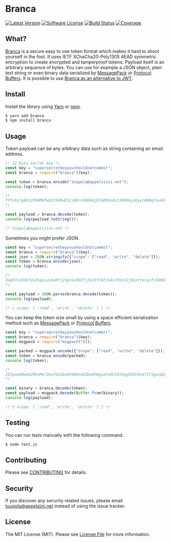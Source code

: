 #  Branca

[![Latest Version](https://img.shields.io/npm/v/branca.svg?style=flat-square)](https://www.npmjs.com/package/branca)
[![Software License](https://img.shields.io/badge/license-MIT-brightgreen.svg?style=flat-square)](LICENSE.md)
[![Build Status](https://img.shields.io/travis/tuupola/branca-js/master.svg?style=flat-square)](https://travis-ci.org/tuupola/branca-js)
[![Coverage](https://img.shields.io/codecov/c/github/tuupola/branca-js.svg?style=flat-square)](https://codecov.io/github/tuupola/branca-js)

## What?

[Branca](https://github.com/tuupola/branca-spec) is a secure easy to use token format which makes it hard to shoot yourself in the foot. It uses IETF XChaCha20-Poly1305 AEAD symmetric encryption to create encrypted and tamperproof tokens. Payload itself is an arbitrary sequence of bytes. You can use for example a JSON object, plain text string or even binary data serialized by [MessagePack](http://msgpack.org/) or [Protocol Buffers](https://developers.google.com/protocol-buffers/). It is possible to use [Branca as an alternative to JWT](https://appelsiini.net/2017/branca-alternative-to-jwt/).

## Install

Install the library using [Yarn](https://yarnpkg.com/en/) or [npm](https://www.npmjs.com/).

``` bash
$ yarn add branca
$ npm install branca
```

## Usage

Token payload can be any arbitrary data such as string containing an email
address.

```javascript
/* 32 byte secret key */
const key = "supersecretkeyyoushouldnotcommit";
const branca = require("branca")(key);

const token = branca.encode("tuupola@appelsiini.net");
console.log(token);

/*
TYfc6x7g8HiQf9HMkPwXC33UKwESCiBHrnVbb6AjDTaRR5oDxt3bK8kyiEyyc8HDqfnukQlMHT
*/

const payload = branca.decode(token);
console.log(payload.toString());

/* tuupola@appelsiini.net */

```

Sometimes you might prefer JSON.

```javascript
const key = "supersecretkeyyoushouldnotcommit";
const branca = require("branca")(key);
const json = JSON.stringify({"scope": ["read", "write", "delete"]});
const token = branca.encode(json);
console.log(token);

/*
3Gq57osRXk7UsZsqzLuLOoHYj2VgrGvhkETjZ4J1ftW7zhALYFUol2jDyxYtmrqJfi5DbKx7BqIptfeaoN2yadmJxSIx
*/

const payload = JSON.parse(branca.decode(token));
console.log(payload);

/* { scope: [ 'read', 'write', 'delete' ] } */
```

You can keep the token size small by using a space efficient serialization method such as [MessagePack](http://msgpack.org/) or [Protocol Buffers](https://developers.google.com/protocol-buffers/).

```javascript
const key = "supersecretkeyyoushouldnotcommit";
const branca = require("branca")(key);
const msgpack = require("msgpack5")();

const packed = msgpack.encode({"scope": ["read", "write", "delete"]});
const token = branca.encode(packed);
console.log(token);

/*
2EZpow8Nwk6Z9UxMel3kzFUe5boHV480zwkZDp6hNgaatnOCt4YbqgCRICKnm7IfJgxzQpT9eYdrTzyb
*/

const binary = branca.decode(token);
const payload = msgpack.decode(Buffer.from(binary));
console.log(payload);

/* { scope: [ 'read', 'write', 'delete' ] } */
```

## Testing

You can run tests manually with the following command.

``` bash
$ node test.js
```

## Contributing

Please see [CONTRIBUTING](CONTRIBUTING.md) for details.

## Security

If you discover any security related issues, please email tuupola@appelsiini.net instead of using the issue tracker.

## License

The MIT License (MIT). Please see [License File](LICENSE.md) for more information.
